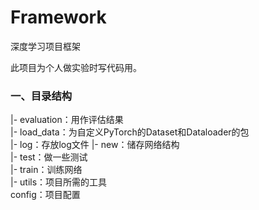 # Framework
深度学习项目框架

此项目为个人做实验时写代码用。

### 一、目录结构
  \|- evaluation：用作评估结果<br>
  \|- load_data：为自定义PyTorch的Dataset和Dataloader的包<br>
  \|- log：存放log文件
  \|- new：储存网络结构<br>
  \|- test：做一些测试<br>
  \|- train：训练网络<br>
  \|- utils：项目所需的工具<br>
config：项目配置
